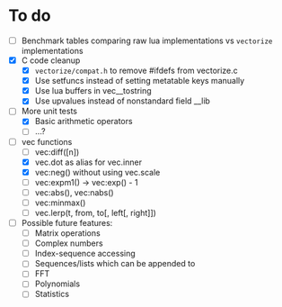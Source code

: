 # To do

- [ ] Benchmark tables comparing raw lua implementations vs `vectorize` implementations
- [x] C code cleanup
  - [x] `vectorize/compat.h` to remove #ifdefs from vectorize.c
  - [x] Use setfuncs instead of setting metatable keys manually
  - [x] Use lua buffers in vec\_\_tostring
  - [x] Use upvalues instead of nonstandard field \_\_lib
- [ ] More unit tests
  - [x] Basic arithmetic operators
  - [ ] ...?
- [ ] vec functions
  - [ ] vec:diff([n])
  - [x] vec.dot as alias for vec.inner
  - [x] vec:neg() without using vec.scale
  - [ ] vec:expm1() -> vec:exp() - 1
  - [ ] vec:abs(), vec:nabs()
  - [ ] vec:minmax()
  - [ ] vec.lerp(t, from, to[, left[, right]])
- [ ] Possible future features:
  - [ ] Matrix operations
  - [ ] Complex numbers
  - [ ] Index-sequence accessing
  - [ ] Sequences/lists which can be appended to
  - [ ] FFT
  - [ ] Polynomials
  - [ ] Statistics
